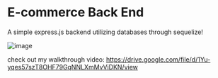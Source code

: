 # E-commerce Back End

A simple express.js backend utilizing databases through sequelize!

![image](https://github.com/Cadhig/ecommerce-backend/assets/160413853/4db1d0ac-1d09-4d58-b892-d6b31c1a92bf)

check out my walkthrough video:
https://drive.google.com/file/d/1Yu-yqes57szT8OHF79GqNNLXmMvViDKN/view
